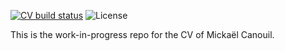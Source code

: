 <!-- badges: start -->
[![CV build status](https://github.com/mcanouil/curriculum-vitae/workflows/render-cv/badge.svg)](https://github.com/mcanouil/curriculum-vitae/actions)
![License](https://img.shields.io/github/license/mcanouil/curriculum-vitae)
<!-- badges: end -->

This is the work-in-progress repo for the CV of Mickaël Canouil.
